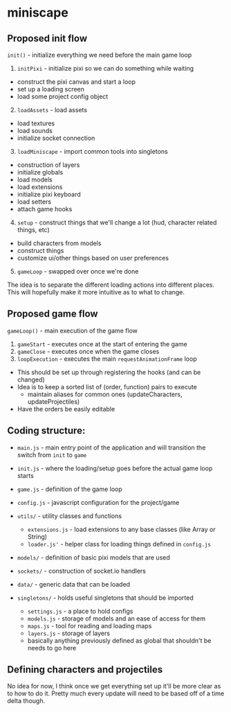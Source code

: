 # miniscape

## Proposed init flow

`init()` - initialize everything we need before the main game loop

1. `initPixi` - initialize pixi so we can do something while waiting
 * construct the pixi canvas and start a loop
 * set up a loading screen
 * load some project config object
2. `loadAssets` - load assets
  * load textures
  * load sounds
  * initialize socket connection
3. `loadMiniscape` - import common tools into singletons
  * construction of layers
  * initialize globals
  * load models
  * load extensions
  * initialize pixi keyboard
  * load setters
  * attach game hooks
4. `setup` - construct things that we'll change a lot (hud, character related things, etc)
  * build characters from models
  * construct things
  * customize ui/other things based on user preferences
5. `gameLoop` - swapped over once we're done
  
The idea is to separate the different loading actions into different places. This will hopefully make it more intuitive as to what to change.
 
## Proposed game flow
 
`gameLoop()` - main execution of the game flow
 
1. `gameStart` - executes once at the start of entering the game
2. `gameClose` - executes once when the game closes
3. `loopExecution` - executes the main `requestAnimationFrame` loop
  * This should be set up through registering the hooks (and can be changed)
  * Idea is to keep a sorted list of (order, function) pairs to execute
    * maintain aliases for common ones (updateCharacters, updateProjectiles)
  * Have the orders be easily editable
 
 
 ## Coding structure:
 
* `main.js` - main entry point of the application and will transition the switch from `init` to `game`
* `init.js` - where the loading/setup goes before the actual game loop starts
* `game.js` - definition of the game loop
* `config.js` - javascript configuration for the project/game

* `utils/` - utility classes and functions
  * `extensions.js` - load extensions to any base classes (like Array or String)
  * `loader.js'` - helper class for loading things defined in `config.js`

* `models/` - definition of basic pixi models that are used

* `sockets/` - construction of socket.io handlers

* `data/` - generic data that can be loaded

* `singletons/` - holds useful singletons that should be imported
  * `settings.js` - a place to hold configs
  * `models.js` - storage of models and an ease of access for them
  * `maps.js` - tool for reading and loading maps
  * `layers.js` - storage of layers
  * basically anything previously defined as global that shouldn't be needs to go here
  
## Defining characters and projectiles

No idea for now, I think once we get everything set up it'll be more clear as to how to do it. Pretty much every update will need to be based off of a time delta though.
